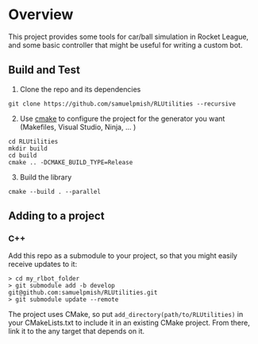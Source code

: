 # Overview

This project provides some tools for car/ball simulation in Rocket League, and some basic controller that might
be useful for writing a custom bot.

## Build and Test

1. Clone the repo and its dependencies

```
git clone https://github.com/samuelpmish/RLUtilities --recursive
```

2. Use [cmake](https://cmake.org/download/) to configure the project for the generator you want (Makefiles, Visual Studio, Ninja, ... )

```
cd RLUtilities
mkdir build
cd build
cmake .. -DCMAKE_BUILD_TYPE=Release
```

3. Build the library

```
cmake --build . --parallel
```

## Adding to a project

### C++

Add this repo as a submodule to your project, so that you might easily receive updates to it:

```
> cd my_rlbot_folder
> git submodule add -b develop git@github.com:samuelpmish/RLUtilities.git
> git submodule update --remote
```

The project uses CMake, so put ```add_directory(path/to/RLUtilities)``` in your CMakeLists.txt to
include it in an existing CMake project. From there, link it to the any target that depends on it.
